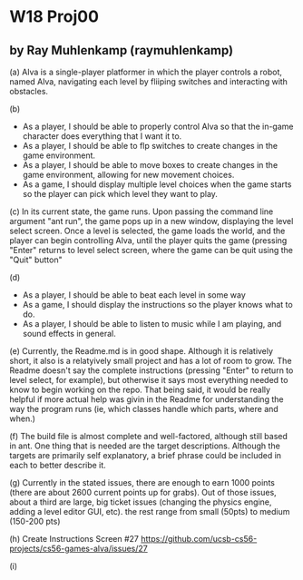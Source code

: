 # W18 Proj00 #
## by Ray Muhlenkamp (raymuhlenkamp) ##

(a) Alva is a single-player platformer in which the player controls a robot, named Alva, navigating each level by fliiping switches and interacting with obstacles.

(b)
- As a player, I should be able to properly control Alva so that the in-game character does everything that I want it to.
- As a player, I should be able to flp switches to create changes in the game environment.
- As a player, I should be able to move boxes to create changes in the game environment, allowing for new movement choices.
- As a game, I should display multiple level choices when the game starts so the player can pick which level they want to play.

(c) 
In its current state, the game runs. Upon passing the command line argument "ant run", the game pops up in a new window, displaying the level select screen. Once a level is selected, the game loads the world, and the player can begin controlling Alva, until the player quits the game (pressing "Enter" returns to level select screen, where the game can be quit using the "Quit" button"

(d)
- As a player, I should be able to beat each level in some way
- As a game, I should display the instructions so the player knows what to do. 
- As a player, I should be able to listen to music while I am playing, and sound effects in general.

(e)
Currently, the Readme.md is in good shape. Although it is relatively short, it also is a relatyively small project and has a lot of room to grow. The Readme doesn't say the complete instructions (pressing "Enter" to return to level select, for example), but otherwise it says most everything needed to know to begin working on the repo. That being said, it would be really helpful if more actual help was givin in the Readme for understanding the way the program runs (ie, which classes handle which parts, where and when.)

(f)
The build file is almost complete and well-factored, although still based in ant. One thing that is needed are the target descriptions. Although the targets are primarily self explanatory, a brief phrase could be included in each to better describe it. 

(g)
Currently in the stated issues, there are enough to earn 1000 points (there are about 2600 current points up for grabs). Out of those issues, about a third are large, big ticket issues (changing the physics engine, adding a level editor GUI, etc). the rest range from small (50pts) to medium (150-200 pts)

(h)
Create Instructions Screen #27 https://github.com/ucsb-cs56-projects/cs56-games-alva/issues/27

(i) 
